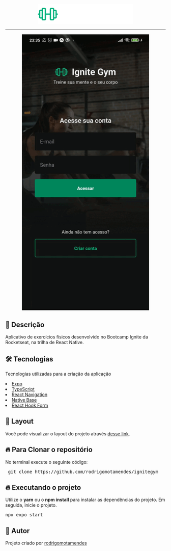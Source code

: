 <p align="center">
  <img src="https://github.com/rodrigomotamendes/ignitegym/blob/master/src/assets/logo.svg" width="300">
</p>

<hr size="2" width="100%" align="center" noshade>

  <p align="center">
   <img src="mobile/src/assets/ignitegym.gif" width="400">
  </p>

<h2>🚀 Descrição</h2>

  <p>Aplicativo de exercícios físicos desenvolvido no Bootcamp Ignite da Rocketseat, na trilha de React Native.</p>

<h2>🛠 Tecnologias</h2>

<p> Tecnologias utilizadas para a criação da aplicação</p>

<u>
 <li>
  <a href='https://expo.dev/' target="_blank" rel="nofollow">Expo</a>
 </li>
 
 <li>
  <a href='https://www.typescriptlang.org/' target="_blank" rel="nofollow">TypeScript</a>
 </li>
 
 <li>
  <a href='https://reactnavigation.org/' target="_blank" rel="nofollow">React Navigation</a>
 </li>
 
 <li>
  <a href='https://nativebase.io/' target="_blank" rel="nofollow">Native Base</a>
 </li>
 
 <li>
  <a href='https://react-hook-form.com/' target="_blank" rel="nofollow">React Hook Form</a>
 </li>
</u>

<h2>🔖 Layout</h2>

Você pode visualizar o layout do projeto através [desse link](<https://www.figma.com/file/2uY16FADX9FWhKWYJz9KYx/Ignite-Gym-(Community)?node-id=37%3A6&t=hX3VNtmP28SFcjbo-1>).

<h2>🔥 Para Clonar o repositório</h2>

<p>No terminal execute o seguinte código: </p>

<div class="highlight highlight-source-shell">
 <pre>
 git clone https://github.com/rodrigomotamendes/ignitegym
</pre>

</div>

<h2>🔥 Executando o projeto</h2>

<p>Utilize o <b>yarn</b> ou o <b>npm install</b> para instalar as dependências do projeto.
Em seguida, inicie o projeto. </p>

<div class="highlight highlight-source-shell">
<pre>
npx expo start
</pre>
</div>

<h2>💜 Autor</h2>

<p>Projeto criado por <a href='https://www.linkedin.com/in/rodrigo-mota-mendes/' rel="nofollow">rodrigomotamendes</a></p>

